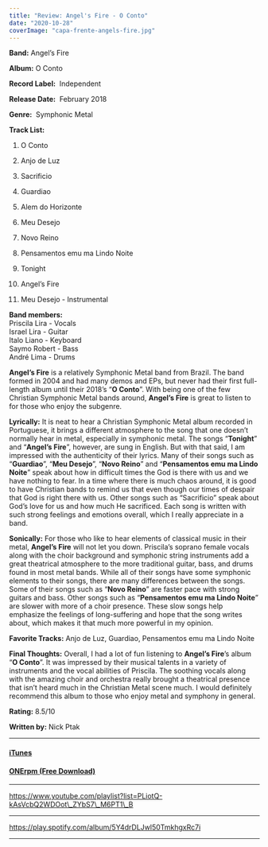 ```yaml
---
title: "Review: Angel's Fire - O Conto"
date: "2020-10-28"
coverImage: "capa-frente-angels-fire.jpg"
---
```


**Band:** Angel’s Fire

**Album:** O Conto

**Record Label:**  Independent

**Release Date:**  February 2018

**Genre:**  Symphonic Metal

**Track List:** 

1. O Conto
    
2. Anjo de Luz
    
3. Sacrificio
    
4. Guardiao
    
5. Alem do Horizonte
    
6. Meu Desejo
    
7. Novo Reino
    
8. Pensamentos emu ma Lindo Noite
    
9. Tonight
    
10. Angel’s Fire
    
11. Meu Desejo - Instrumental

**Band members:**  
Priscila Lira - Vocals  
Israel Lira - Guitar  
Italo Liano - Keyboard  
Saymo Robert - Bass  
André Lima - Drums

**Angel’s Fire** is a relatively Symphonic Metal band from Brazil. The band formed in 2004 and had many demos and EPs, but never had their first full-length album until their 2018’s “**O Conto**”. With being one of the few Christian Symphonic Metal bands around, **Angel’s Fire** is great to listen to for those who enjoy the subgenre.

**Lyrically:** It is neat to hear a Christian Symphonic Metal album recorded in Portuguese, it brings a different atmosphere to the song that one doesn’t normally hear in metal, especially in symphonic metal. The songs “**Tonight**” and “**Angel’s Fire**”, however, are sung in English. But with that said, I am impressed with the authenticity of their lyrics. Many of their songs such as “**Guardiao**”, “**Meu Desejo**”, “**Novo Reino**” and “**Pensamentos emu ma Lindo Noite**” speak about how in difficult times the God is there with us and we have nothing to fear. In a time where there is much chaos around, it is good to have Christian bands to remind us that even though our times of despair that God is right there with us. Other songs such as “Sacrificio” speak about God’s love for us and how much He sacrificed. Each song is written with such strong feelings and emotions overall, which I really appreciate in a band.

**Sonically:** For those who like to hear elements of classical music in their metal, **Angel’s Fire** will not let you down. Priscila’s soprano female vocals along with the choir background and symphonic string instruments add a great theatrical atmosphere to the more traditional guitar, bass, and drums found in most metal bands. While all of their songs have some symphonic elements to their songs, there are many differences between the songs. Some of their songs such as “**Novo Reino**” are faster pace with strong guitars and bass. Other songs such as “**Pensamentos emu ma Lindo Noite**” are slower with more of a choir presence. These slow songs help emphasize the feelings of long-suffering and hope that the song writes about, which makes it that much more powerful in my opinion.

**Favorite Tracks:** Anjo de Luz, Guardiao, Pensamentos emu ma Lindo Noite

**Final Thoughts:** Overall, I had a lot of fun listening to **Angel’s Fire**’s album “**O Conto**”. It was impressed by their musical talents in a variety of instruments and the vocal abilities of Priscila. The soothing vocals along with the amazing choir and orchestra really brought a theatrical presence that isn’t heard much in the Christian Metal scene much. I would definitely recommend this album to those who enjoy metal and symphony in general.

**Rating:** 8.5/10

**Written by:** Nick Ptak 

* * *

#### [iTunes](https://music.apple.com/ca/album/o-conto/1348813326)

#### [ONErpm (Free Download)](https://www.onerpm.com/disco/album&album_number=1729111158)

* * *

https://www.youtube.com/playlist?list=PLiotQ-kAsVcbQ2WDOot\_ZYbS7\_M6PT1\_B

* * *

https://play.spotify.com/album/5Y4drDLJwl50TmkhgxRc7i

* * *
